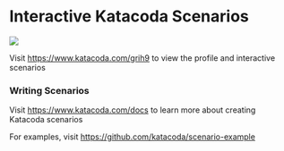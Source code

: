 # Interactive Katacoda Scenarios

[![](http://shields.katacoda.com/katacoda/grih9/count.svg)](https://www.katacoda.com/grih9 "Get your profile on Katacoda.com")

Visit https://www.katacoda.com/grih9 to view the profile and interactive scenarios

### Writing Scenarios
Visit https://www.katacoda.com/docs to learn more about creating Katacoda scenarios

For examples, visit https://github.com/katacoda/scenario-example
